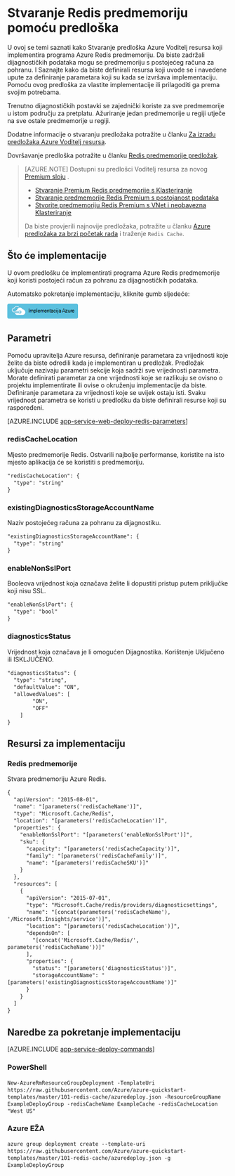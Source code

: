 <properties 
    pageTitle="Dodjela resursa Redis predmemorije | Microsoft Azure" 
    description="Pomoću predloška Azure Voditelj resursa za implementaciju sustava Azure Redis predmemoriju." 
    services="app-service" 
    documentationCenter="" 
    authors="steved0x" 
    manager="douge" 
    editor=""/>

<tags 
    ms.service="cache" 
    ms.workload="web" 
    ms.tgt_pltfrm="cache-redis" 
    ms.devlang="na" 
    ms.topic="article" 
    ms.date="09/27/2016" 
    ms.author="sdanie"/>

# <a name="create-a-redis-cache-using-a-template"></a>Stvaranje Redis predmemoriju pomoću predloška

U ovoj se temi saznati kako Stvaranje predloška Azure Voditelj resursa koji implementira programa Azure Redis predmemoriju. Da biste zadržali dijagnostičkih podataka mogu se predmemoriju s postojećeg računa za pohranu. I Saznajte kako da biste definirali resursa koji uvode se i navedene upute za definiranje parametara koji su kada se izvršava implementaciju. Pomoću ovog predloška za vlastite implementacije ili prilagoditi ga prema svojim potrebama.

Trenutno dijagnostičkih postavki se zajednički koriste za sve predmemorije u istom području za pretplatu. Ažuriranje jedan predmemorije u regiji utječe na sve ostale predmemorije u regiji.

Dodatne informacije o stvaranju predložaka potražite u članku [Za izradu predložaka Azure Voditelj resursa](../resource-group-authoring-templates.md).

Dovršavanje predloška potražite u članku [Redis predmemorije predložak](https://github.com/Azure/azure-quickstart-templates/blob/master/101-redis-cache/azuredeploy.json).

>[AZURE.NOTE] Dostupni su predlošci Voditelj resursa za novog [Premium sloju](cache-premium-tier-intro.md) . 
>
>-    [Stvaranje Premium Redis predmemorije s Klasteriranje](https://azure.microsoft.com/documentation/templates/201-redis-premium-cluster-diagnostics/)
>-    [Stvaranje predmemorije Redis Premium s postojanost podataka](https://azure.microsoft.com/documentation/templates/201-redis-premium-persistence/)
>-    [Stvorite predmemoriju Redis Premium s VNet i neobavezna Klasteriranje](https://azure.microsoft.com/documentation/templates/201-redis-premium-vnet-cluster-diagnostics/)
>
>Da biste provjerili najnovije predložaka, potražite u članku [Azure predložaka za brzi početak rada](https://azure.microsoft.com/documentation/templates/) i traženje `Redis Cache`.

## <a name="what-you-will-deploy"></a>Što će implementacije

U ovom predlošku će implementirati programa Azure Redis predmemorije koji koristi postojeći račun za pohranu za dijagnostičkih podataka.

Automatsko pokretanje implementaciju, kliknite gumb sljedeće:

[![Implementacija Azure](./media/cache-redis-cache-arm-provision/deploybutton.png)](https://portal.azure.com/#create/Microsoft.Template/uri/https%3A%2F%2Fraw.githubusercontent.com%2FAzure%2Fazure-quickstart-templates%2Fmaster%2F101-redis-cache%2Fazuredeploy.json)

## <a name="parameters"></a>Parametri

Pomoću upravitelja Azure resursa, definiranje parametara za vrijednosti koje želite da biste odredili kada je implementiran u predložak. Predložak uključuje nazivaju parametri sekcije koja sadrži sve vrijednosti parametra.
Morate definirati parametar za one vrijednosti koje se razlikuju se ovisno o projektu implementirate ili ovise o okruženju implementacije da biste. Definiranje parametara za vrijednosti koje se uvijek ostaju isti. Svaku vrijednost parametra se koristi u predlošku da biste definirali resurse koji su raspoređeni. 


[AZURE.INCLUDE [app-service-web-deploy-redis-parameters](../../includes/cache-deploy-parameters.md)]

### <a name="rediscachelocation"></a>redisCacheLocation

Mjesto predmemorije Redis. Ostvarili najbolje performanse, koristite na isto mjesto aplikacija će se koristiti s predmemoriju.

    "redisCacheLocation": {
      "type": "string"
    }

### <a name="existingdiagnosticsstorageaccountname"></a>existingDiagnosticsStorageAccountName

Naziv postojećeg računa za pohranu za dijagnostiku. 

    "existingDiagnosticsStorageAccountName": {
      "type": "string"
    }

### <a name="enablenonsslport"></a>enableNonSslPort

Booleova vrijednost koja označava želite li dopustiti pristup putem priključke koji nisu SSL.

    "enableNonSslPort": {
      "type": "bool"
    }

### <a name="diagnosticsstatus"></a>diagnosticsStatus

Vrijednost koja označava je li omogućen Dijagnostika. Korištenje Uključeno ili ISKLJUČENO.

    "diagnosticsStatus": {
      "type": "string",
      "defaultValue": "ON",
      "allowedValues": [
            "ON",
            "OFF"
        ]
    }
    
## <a name="resources-to-deploy"></a>Resursi za implementaciju

### <a name="redis-cache"></a>Redis predmemorije

Stvara predmemoriju Azure Redis.

    {
      "apiVersion": "2015-08-01",
      "name": "[parameters('redisCacheName')]",
      "type": "Microsoft.Cache/Redis",
      "location": "[parameters('redisCacheLocation')]",
      "properties": {
        "enableNonSslPort": "[parameters('enableNonSslPort')]",
        "sku": {
          "capacity": "[parameters('redisCacheCapacity')]",
          "family": "[parameters('redisCacheFamily')]",
          "name": "[parameters('redisCacheSKU')]"
        }
      },
      "resources": [
        {
          "apiVersion": "2015-07-01",
          "type": "Microsoft.Cache/redis/providers/diagnosticsettings",
          "name": "[concat(parameters('redisCacheName'), '/Microsoft.Insights/service')]",
          "location": "[parameters('redisCacheLocation')]",
          "dependsOn": [
            "[concat('Microsoft.Cache/Redis/', parameters('redisCacheName'))]"
          ],
          "properties": {
            "status": "[parameters('diagnosticsStatus')]",
            "storageAccountName": "[parameters('existingDiagnosticsStorageAccountName')]"
          }
        }
      ]
    }



## <a name="commands-to-run-deployment"></a>Naredbe za pokretanje implementaciju

[AZURE.INCLUDE [app-service-deploy-commands](../../includes/app-service-deploy-commands.md)] 

### <a name="powershell"></a>PowerShell

    New-AzureRmResourceGroupDeployment -TemplateUri https://raw.githubusercontent.com/Azure/azure-quickstart-templates/master/101-redis-cache/azuredeploy.json -ResourceGroupName ExampleDeployGroup -redisCacheName ExampleCache -redisCacheLocation "West US"

### <a name="azure-cli"></a>Azure EŽA

    azure group deployment create --template-uri https://raw.githubusercontent.com/Azure/azure-quickstart-templates/master/101-redis-cache/azuredeploy.json -g ExampleDeployGroup


